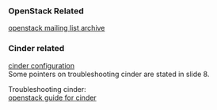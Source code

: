 ### OpenStack Related
[openstack mailing list archive](http://www.gossamer-threads.com/lists/openstack/)  

### Cinder related
[cinder configuration](http://slidedeck.io/jbernard/cinder-configuration)  
Some pointers on troubleshooting cinder are stated in slide 8.

Troubleshooting cinder:  
[openstack guide for cinder](http://docs.openstack.org/admin-guide-cloud/content/troubleshooting-cinder-install.html)  
